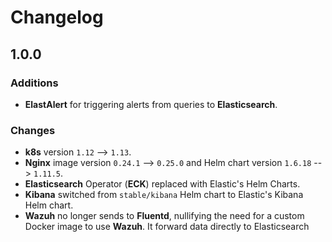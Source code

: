 # Changelog

## 1.0.0

### Additions

+ **ElastAlert** for triggering alerts from queries to **Elasticsearch**.

### Changes

+ **k8s** version `1.12` --> `1.13`.
+ **Nginx** image version `0.24.1` --> `0.25.0` and Helm chart version `1.6.18` --> `1.11.5`.
+ **Elasticsearch** Operator (**ECK**) replaced with Elastic's Helm Charts.
+ **Kibana** switched from `stable/kibana` Helm chart to Elastic's Kibana Helm chart.
+ **Wazuh** no longer sends to **Fluentd**, nullifying the need for a custom Docker image to use **Wazuh**. It forward data directly to Elasticsearch
